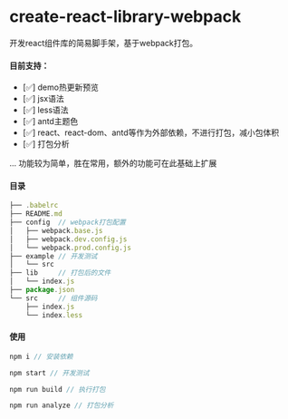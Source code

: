 # create-react-library-webpack
开发react组件库的简易脚手架，基于webpack打包。

#### 目前支持：

- [✅] demo热更新预览
- [✅] jsx语法
- [✅] less语法
- [✅] antd主题色
- [✅] react、react-dom、antd等作为外部依赖，不进行打包，减小包体积
- [✅] 打包分析

... 功能较为简单，胜在常用，额外的功能可在此基础上扩展

#### 目录

```js
├── .babelrc
├── README.md
├── config  // webpack打包配置
│   ├── webpack.base.js
│   ├── webpack.dev.config.js
│   └── webpack.prod.config.js
├── example // 开发测试
│   └── src
├── lib     // 打包后的文件
│   └── index.js
├── package.json
└── src     // 组件源码
    ├── index.js
    └── index.less
```

#### 使用

```js
npm i // 安装依赖

npm start // 开发测试

npm run build // 执行打包

npm run analyze // 打包分析
```